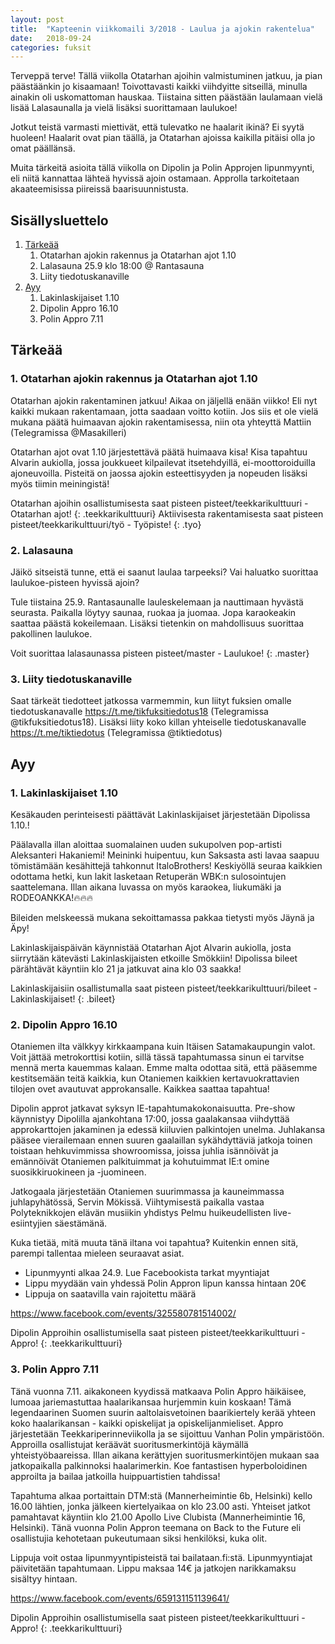 ```yaml
---
layout: post
title:  "Kapteenin viikkomaili 3/2018 - Laulua ja ajokin rakentelua"
date:   2018-09-24
categories: fuksit
---
```


Terveppä terve! Tällä viikolla Otatarhan ajoihin valmistuminen jatkuu, ja pian päästäänkin jo kisaamaan!  Toivottavasti kaikki viihdyitte sitseillä, minulla ainakin oli uskomattoman hauskaa. Tiistaina sitten päästään laulamaan vielä lisää Lalasaunalla ja vielä lisäksi suorittamaan laulukoe! 

Jotkut teistä varmasti miettivät, että tulevatko ne haalarit ikinä? Ei syytä huoleen! Haalarit ovat pian täällä, ja Otatarhan ajoissa kaikilla pitäisi olla jo omat päällänsä.

Muita tärkeitä asioita tällä viikolla on Dipolin ja Polin Approjen lipunmyynti, eli niitä kannattaa lähteä hyvissä ajoin ostamaan. Approlla tarkoitetaan akaateemisissa piireissä baarisuunnistusta.

## Sisällysluettelo
1.	[Tärkeää](#tärkeää)
	1. Otatarhan ajokin rakennus ja Otatarhan ajot 1.10
	2. Lalasauna 25.9 klo 18:00 @ Rantasauna
	3. Liity tiedotuskanaville
3. [Ayy](#ayy)
	1. Lakinlaskijaiset 1.10
	3. Dipolin Appro 16.10
	4. Polin Appro 7.11


## Tärkeää

### 1. Otatarhan ajokin rakennus ja Otatarhan ajot 1.10


Otatarhan ajokin rakentaminen jatkuu! Aikaa on jäljellä enään viikko! Eli nyt kaikki mukaan rakentamaan, jotta saadaan voitto kotiin. Jos siis et ole vielä mukana päätä huimaavan ajokin rakentamisessa, niin ota yhteyttä Mattiin (Telegramissa @Masakilleri)

Otatarhan ajot ovat 1.10 järjestettävä päätä huimaava kisa! Kisa tapahtuu Alvarin aukiolla, jossa joukkueet kilpailevat itsetehdyillä, ei-moottoroiduilla ajoneuvoilla. Pisteitä on jaossa ajokin esteettisyyden ja nopeuden lisäksi myös tiimin meiningistä!

Otatarhan ajoihin osallistumisesta saat pisteen pisteet/teekkarikulttuuri - Otatarhan ajot!
{: .teekkarikulttuuri}
Aktiivisesta rakentamisesta saat pisteen pisteet/teekkarikulttuuri/työ - Työpiste!
{: .tyo}

### 2. Lalasauna
Jäikö sitseistä tunne, että ei saanut laulaa tarpeeksi? Vai haluatko suorittaa laulukoe-pisteen hyvissä ajoin?

Tule tiistaina 25.9. Rantasaunalle lauleskelemaan ja nauttimaan hyvästä seurasta. Paikalla löytyy saunaa, ruokaa ja juomaa. Jopa karaokeakin saattaa päästä kokeilemaan. Lisäksi tietenkin on mahdollisuus suorittaa pakollinen laulukoe.

Voit suorittaa lalasaunassa pisteen pisteet/master - Laulukoe!
{: .master}

### 3. Liity tiedotuskanaville
Saat tärkeät tiedotteet jatkossa varmemmin, kun liityt fuksien omalle tiedotuskanavalle <https://t.me/tikfuksitiedotus18> (Telegramissa @tikfuksitiedotus18). Lisäksi liity koko killan yhteiselle tiedotuskanavalle <https://t.me/tiktiedotus> (Telegramissa @tiktiedotus)


## Ayy

### 1. Lakinlaskijaiset 1.10
Kesäkauden perinteisesti päättävät Lakinlaskijaiset järjestetään Dipolissa 1.10.!

Päälavalla illan aloittaa suomalainen uuden sukupolven pop-artisti Aleksanteri Hakaniemi! Meininki huipentuu, kun Saksasta asti lavaa saapuu tömistämään kesähittejä tahkonnut ItaloBrothers! Keskiyöllä seuraa kaikkien odottama hetki, kun lakit lasketaan Retuperän WBK:n sulosointujen saattelemana. Illan aikana luvassa on myös karaokea, liukumäki ja RODEOANKKA!🔥🔥🔥

Bileiden melskeessä mukana sekoittamassa pakkaa tietysti myös Jäynä ja Äpy!

Lakinlaskijaispäivän käynnistää Otatarhan Ajot Alvarin aukiolla, josta siirrytään kätevästi Lakinlaskijaisten etkoille Smökkiin! Dipolissa bileet pärähtävät käyntiin klo 21 ja jatkuvat aina klo 03 saakka!

Lakinlaskijaisiin osallistumalla saat pisteen pisteet/teekkarikulttuuri/bileet - Lakinlaskijaiset!
{: .bileet}

### 2. Dipolin Appro 16.10
Otaniemen ilta välkkyy kirkkaampana kuin Itäisen Satamakaupungin valot. Voit jättää metrokorttisi kotiin, sillä tässä tapahtumassa sinun ei tarvitse mennä merta kauemmas kalaan. Emme malta odottaa sitä, että pääsemme kestitsemään teitä kaikkia, kun Otaniemen kaikkien kertavuokrattavien tilojen ovet avautuvat approkansalle. Kaikkea saattaa tapahtua!

Dipolin approt jatkavat syksyn IE-tapahtumakokonaisuutta. Pre-show käynnistyy Dipolilla ajankohtana 17:00, jossa gaalakansaa viihdyttää approkarttojen jakaminen ja edessä kiiluvien palkintojen unelma. Juhlakansa pääsee vierailemaan ennen suuren gaalaillan sykähdyttäviä jatkoja toinen toistaan hehkuvimmissa showroomissa, joissa juhlia isännöivät ja emännöivät Otaniemen palkituimmat ja kohutuimmat IE:t omine suosikkiruokineen ja -juomineen.

Jatkogaala järjestetään Otaniemen suurimmassa ja kauneimmassa juhlapyhätössä, Servin Mökissä. Viihtymisestä paikalla vastaa Polyteknikkojen elävän musiikin yhdistys Pelmu huikeudellisten live-esiintyjien säestämänä.

Kuka tietää, mitä muuta tänä iltana voi tapahtua‽ Kuitenkin ennen sitä, parempi
tallentaa mieleen seuraavat asiat.
- Lipunmyynti alkaa 24.9. Lue Facebookista tarkat myyntiajat
- Lippu myydään vain yhdessä Polin Appron lipun kanssa hintaan 20€
- Lippuja on saatavilla vain rajoitettu määrä

<https://www.facebook.com/events/325580781514002/>

Dipolin Approihin osallistumisella saat pisteen pisteet/teekkarikulttuuri - Appro!
{: .teekkarikulttuuri} 

### 3. Polin Appro 7.11

Tänä vuonna 7.11. aikakoneen kyydissä matkaava Polin Appro häikäisee, lumoaa jariemastuttaa haalarikansaa hurjemmin kuin koskaan! Tämä legendaarinen Suomen suurin aaltolaisvetoinen baarikiertely kerää yhteen koko haalarikansan - kaikki opiskelijat ja opiskelijanmieliset. Appro järjestetään Teekkariperinneviikolla ja se sijoittuu Vanhan Polin ympäristöön. Approilla osallistujat keräävät suoritusmerkintöjä käymällä yhteistyöbaareissa. Illan aikana kerättyjen suoritusmerkintöjen mukaan saa jatkopaikalla palkinnoksi haalarimerkin. Koe fantastisen hyperboloidinen approilta ja bailaa jatkoilla huippuartistien tahdissa!

Tapahtuma alkaa portaittain DTM:stä (Mannerheimintie 6b, Helsinki) kello 16.00 lähtien, jonka jälkeen kiertelyaikaa on klo 23.00 asti. Yhteiset jatkot pamahtavat käyntiin klo 21.00 Apollo Live Clubista (Mannerheimintie 16, Helsinki).
Tänä vuonna Polin Appron teemana on Back to the Future eli osallistujia kehotetaan pukeutumaan siksi henkilöksi, kuka olit.

Lippuja voit ostaa lipunmyyntipisteistä tai bailataan.fi:stä. Lipunmyyntiajat päivitetään tapahtumaan. Lippu maksaa 14€  ja jatkojen narikkamaksu sisältyy hintaan.

<https://www.facebook.com/events/659131151139641/>

Dipolin Approihin osallistumisella saat pisteen pisteet/teekkarikulttuuri - Appro!
{: .teekkarikulttuuri}

